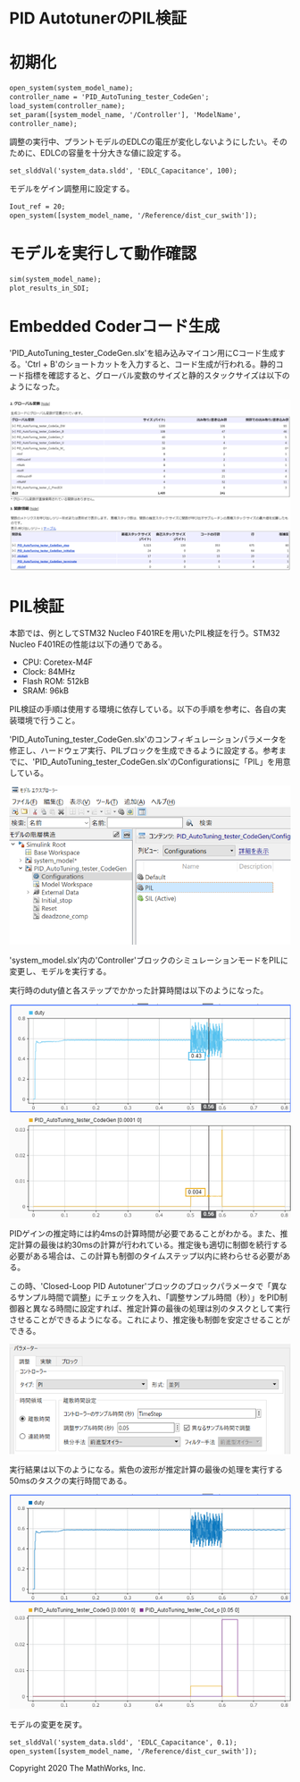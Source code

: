 # PID AutotunerのPIL検証
# 初期化

```matlab:Code
open_system(system_model_name);
controller_name = 'PID_AutoTuning_tester_CodeGen';
load_system(controller_name);
set_param([system_model_name, '/Controller'], 'ModelName', controller_name);
```



調整の実行中、プラントモデルのEDLCの電圧が変化しないようにしたい。そのために、EDLCの容量を十分大きな値に設定する。



```matlab:Code
set_slddVal('system_data.sldd', 'EDLC_Capacitance', 100);
```



モデルをゲイン調整用に設定する。



```matlab:Code
Iout_ref = 20;
open_system([system_model_name, '/Reference/dist_cur_swith']);
```

  
# モデルを実行して動作確認

```matlab:Code
sim(system_model_name);
plot_results_in_SDI;
```

  
# Embedded Coderコード生成


'PID_AutoTuning_tester_CodeGen.slx'を組み込みマイコン用にCコード生成する。'Ctrl + B'のショートカットを入力すると、コード生成が行われる。静的コード指標を確認すると、グローバル変数のサイズと静的スタックサイズは以下のようになった。




![image_0.png](GainScheduling_PIL_md_images/image_0.png)


  
# PIL検証


本節では、例としてSTM32 Nucleo F401REを用いたPIL検証を行う。STM32 Nucleo F401REの性能は以下の通りである。



   -  CPU: Coretex-M4F 
   -  Clock: 84MHz 
   -  Flash ROM: 512kB 
   -  SRAM: 96kB 



PIL検証の手順は使用する環境に依存している。以下の手順を参考に、各自の実装環境で行うこと。




'PID_AutoTuning_tester_CodeGen.slx'のコンフィギュレーションパラメータを修正し、ハードウェア実行、PILブロックを生成できるように設定する。参考までに、'PID_AutoTuning_tester_CodeGen.slx'のConfigurationsに「PIL」を用意している。




![image_1.png](GainScheduling_PIL_md_images/image_1.png)




'system_model.slx'内の'Controller'ブロックのシミュレーションモードをPILに変更し、モデルを実行する。




実行時のduty値と各ステップでかかった計算時間は以下のようになった。




![image_2.png](GainScheduling_PIL_md_images/image_2.png)




PIDゲインの推定時には約4msの計算時間が必要であることがわかる。また、推定計算の最後は約30msの計算が行われている。推定後も適切に制御を続行する必要がある場合は、この計算も制御のタイムステップ以内に終わらせる必要がある。




この時、'Closed-Loop PID Autotuner'ブロックのブロックパラメータで「異なるサンプル時間で調整」にチェックを入れ、「調整サンプル時間（秒）」をPID制御器と異なる時間に設定すれば、推定計算の最後の処理は別のタスクとして実行させることができるようになる。これにより、推定後も制御を安定させることができる。




![image_3.png](GainScheduling_PIL_md_images/image_3.png)




実行結果は以下のようになる。紫色の波形が推定計算の最後の処理を実行する50msのタスクの実行時間である。




![image_4.png](GainScheduling_PIL_md_images/image_4.png)




モデルの変更を戻す。



```matlab:Code
set_slddVal('system_data.sldd', 'EDLC_Capacitance', 0.1);
open_system([system_model_name, '/Reference/dist_cur_swith']);
```

  


 Copyright 2020 The MathWorks, Inc.



